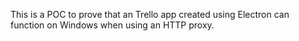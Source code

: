 This is a POC to prove that an Trello app created using Electron can function on Windows when using an HTTP proxy.

